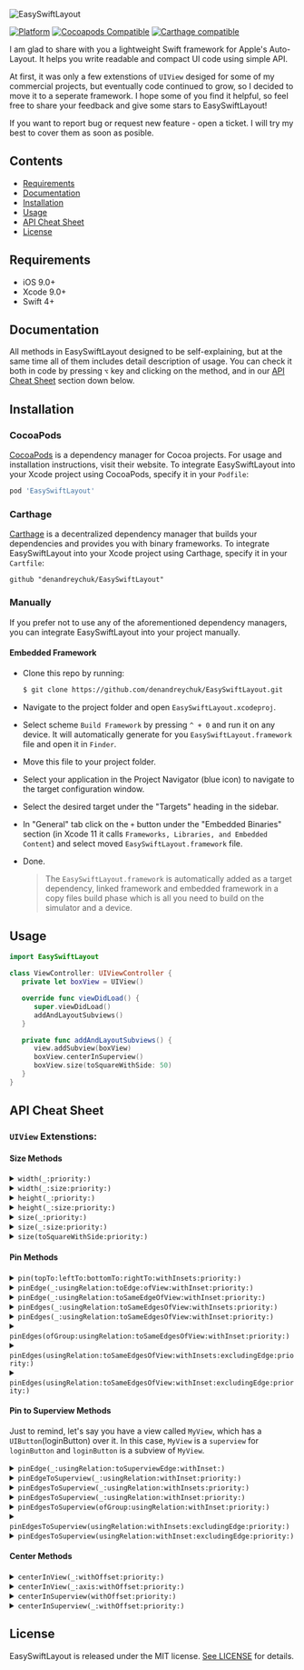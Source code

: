 


![EasySwiftLayout](https://github.com/denandreychuk/EasySwiftLayout/blob/master/Resources/Logo.png?raw=true)

[![Platform](https://img.shields.io/cocoapods/p/EasySwiftLayout.svg?color=yellow)](https://github.com/denandreychuk/EasySwiftLayout)
[![Cocoapods Compatible](https://img.shields.io/cocoapods/v/EasySwiftLayout.svg?color=yellow)](https://cocoapods.org/pods/EasySwiftLayout)
[![Carthage compatible](https://img.shields.io/badge/Carthage-compatible-4BC51D.svg?color=yellow)](https://github.com/Carthage/Carthage)

I am glad to share with you a lightweight Swift framework for Apple's Auto-Layout. It helps you write readable and compact UI code using simple API. 

At first, it was only a few extenstions of `UIView` desiged for some of my commercial projects, but eventually code continued to grow, so I decided to move it to a seperate framework. I hope some of you find it helpful, so feel free to share your feedback and give some stars to EasySwiftLayout!

If you want to report bug or request new feature - open a ticket. I will try my best to cover them as soon as posible.

## Contents

- [Requirements](#requirements)
- [Documentation](#documentation)
- [Installation](#installation)
- [Usage](#usage)
- [API Cheat Sheet](#api-cheat-sheet)
- [License](#license)

## Requirements

- iOS 9.0+
- Xcode 9.0+
- Swift 4+

## Documentation

All methods in EasySwiftLayout designed to be self-explaining, but at the same time all of them includes detail description of usage. You can check it both in code by pressing `⌥` key and clicking on the method, and in our [API Cheat Sheet](#api-cheat-sheet) section down below.

## Installation

### CocoaPods

[CocoaPods](https://cocoapods.org) is a dependency manager for Cocoa projects. For usage and installation instructions, visit their website. To integrate EasySwiftLayout into your Xcode project using CocoaPods, specify it in your `Podfile`:

```ruby
pod 'EasySwiftLayout'
```

### Carthage

[Carthage](https://github.com/Carthage/Carthage) is a decentralized dependency manager that builds your dependencies and provides you with binary frameworks. To integrate EasySwiftLayout into your Xcode project using Carthage, specify it in your `Cartfile`:

```ogdl
github "denandreychuk/EasySwiftLayout"
```

### Manually

If you prefer not to use any of the aforementioned dependency managers, you can integrate EasySwiftLayout into your project manually.

#### Embedded Framework

- Clone this repo by running:
  ```bash
  $ git clone https://github.com/denandreychuk/EasySwiftLayout.git
  ```
- Navigate to the project folder and open `EasySwiftLayout.xcodeproj`.
- Select scheme `Build Framework` by pressing `^ + 0` and run it on any device. It will automatically generate for you `EasySwiftLayout.framework` file and open it in `Finder`.
- Move this file to your project folder.
- Select your application in the Project Navigator (blue icon) to navigate to the target configuration window.
- Select the desired target under the "Targets" heading in the sidebar.
- In "General" tab click on the `+` button under the "Embedded Binaries" section (in Xcode 11 it calls `Frameworks, Libraries, and Embedded Content`) and select moved `EasySwiftLayout.framework` file.
- Done.

  > The `EasySwiftLayout.framework` is automatically added as a target dependency, linked framework and embedded framework in a copy files build phase which is all you need to build on the simulator and a device.

## Usage

```swift
import EasySwiftLayout

class ViewController: UIViewController {
   private let boxView = UIView()

   override func viewDidLoad() {
      super.viewDidLoad()
      addAndLayoutSubviews()
   }

   private func addAndLayoutSubviews() {
      view.addSubview(boxView)
      boxView.centerInSuperview()
      boxView.size(toSquareWithSide: 50)
   }
}
```

## API Cheat Sheet

### `UIView` Extenstions:

#### Size Methods

<details>
<summary><code>width(_:priority:)</code></summary>
  
##### Summary

Sets the width of the view to the given size with the priority of the constraint.

##### Declaration

```swift
func width(_ size: CGFloat, priority: UILayoutPriority = .required) -> Self
```

##### Discussion

- Constraints the width anchor using `NSLayoutConstraint`.

- To make Auto-Layout works properly, it automatically sets view's
property `translatesAutoresizingMaskIntoConstraints` to `false`

##### Precondition

Pass size greater than zero, otherwise this method will have no effect.

##### Parameters

Parameter  | Type | Description
---------- | ---- |------------
size | `CGFloat` | The size to set this view's width to.
priority | `UILayoutPriority` | The priority of the constraint.

##### Returns

`self`  with attribute  `@discardableResult`.

##### Declared In
[UIView + Size.swift](https://github.com/denandreychuk/EasySwiftLayout/blob/master/Source/UIView%20%2B%20Size.swift)

</details>

<details>
<summary><code>width(_:size:priority:)</code></summary>
  
##### Summary

Sets the width of the view using the specified type of relation to the given size with the priority of the constraint.

##### Declaration

```swift
func width(_ relation: NSLayoutRelation, to size: CGFloat, priority: UILayoutPriority = .required) -> Self
```

##### Discussion

- Constraints the width anchor using `NSLayoutConstraint`.

- To make Auto-Layout works properly, it automatically sets view's
property `translatesAutoresizingMaskIntoConstraints` to `false`

##### Precondition

Pass size greater than zero, otherwise this method will have no effect.

##### Parameters

Parameter  | Type | Description
---------- | ---- |------------
relation | `NSLayoutRelation` | The type of relationship for constraint.
size | `CGFloat` | The size to set this view's width to.
priority | `UILayoutPriority` | The priority of the constraint.

##### Returns

`self`  with attribute  `@discardableResult`.

##### Declared In
[UIView + Size.swift](https://github.com/denandreychuk/EasySwiftLayout/blob/master/Source/UIView%20%2B%20Size.swift)

</details>

<details>
<summary><code>height(_:priority:)</code></summary>
  
##### Summary

Sets the height of the view to the given size with the priority of the constraint.

##### Declaration

```swift
func height(_ size: CGFloat, priority: UILayoutPriority = .required) -> Self
```

##### Discussion

- Constraints the width anchor using `NSLayoutConstraint`.

- To make Auto-Layout works properly, it automatically sets view's
property `translatesAutoresizingMaskIntoConstraints` to `false`

##### Precondition

Pass size greater than zero, otherwise this method will have no effect.

##### Parameters

Parameter  | Type | Description
---------- | ---- |------------
size | `CGFloat` | The size to set this view's height to.
priority | `UILayoutPriority` | The priority of the constraint.

##### Returns

`self`  with attribute  `@discardableResult`.

##### Declared In
[UIView + Size.swift](https://github.com/denandreychuk/EasySwiftLayout/blob/master/Source/UIView%20%2B%20Size.swift)

</details>

<details>
<summary><code>height(_:size:priority:)</code></summary>
  
##### Summary

Sets the height of the view using the specified type of relation to the given size with the priority of the constraint.

##### Declaration

```swift
func height(_ relation: NSLayoutRelation, to size: CGFloat, priority: UILayoutPriority = .required) -> Self
```

##### Discussion

- Constraints the height anchor using `NSLayoutConstraint`.

- To make Auto-Layout works properly, it automatically sets view's
property `translatesAutoresizingMaskIntoConstraints` to `false`

##### Precondition

Pass size greater than zero, otherwise this method will have no effect.

##### Parameters

Parameter  | Type | Description
---------- | ---- |------------
relation | `NSLayoutRelation` | The type of relationship for constraint.
size | `CGFloat` | The size to set this view's height to.
priority | `UILayoutPriority` | The priority of the constraint.

##### Returns

`self`  with attribute  `@discardableResult`.

##### Declared In
[UIView + Size.swift](https://github.com/denandreychuk/EasySwiftLayout/blob/master/Source/UIView%20%2B%20Size.swift)

</details>

<details>
<summary><code>size(_:priority:)</code></summary>
  
##### Summary

Sets the dimensions of the view to the given size with the priority of the constraint.

##### Declaration

```swift
func size(_ size: CGSize, priority: UILayoutPriority) -> Self
```

##### Discussion

- Constraints the height and width anchors using `NSLayoutConstraint`

- To make Auto-Layout works properly, it automatically sets view's property `translatesAutoresizingMaskIntoConstraints` to `false`

##### Precondition

Pass size greater than zero, otherwise this method will have no effect.

##### Parameters

Parameter  | Type | Description
---------- | ---- |------------
size | `CGSize` | The size to set this view's dimensions to.
priority | `UILayoutPriority` | The priority of the constraint.

##### Returns

`self`  with attribute  `@discardableResult`.

##### Declared In
[UIView + Size.swift](https://github.com/denandreychuk/EasySwiftLayout/blob/master/Source/UIView%20%2B%20Size.swift)

</details>

</details>

<details>
<summary><code>size(_:size:priority:)</code></summary>
  
##### Summary

Sets the dimensions of the view using the specified type of relation to the given size with the priority of the constraint.

##### Declaration

```swift
func size(_ relation: NSLayoutRelation, to size: CGSize, priority: UILayoutPriority) -> Self
```

##### Discussion

- Constraints the height and width anchor using `NSLayoutConstraint`.

- To make Auto-Layout works properly, it automatically sets view's
property `translatesAutoresizingMaskIntoConstraints` to `false`

##### Precondition

Pass size greater than zero, otherwise this method will have no effect.

##### Parameters

Parameter  | Type | Description
---------- | ---- |------------
relation | `NSLayoutRelation` | The type of relationship for constraint.
size | `CGFloat` | The size to set this view's dimensions to.
priority | `UILayoutPriority` | The priority of the constraint.

##### Returns

`self`  with attribute  `@discardableResult`.

##### Declared In
[UIView + Size.swift](https://github.com/denandreychuk/EasySwiftLayout/blob/master/Source/UIView%20%2B%20Size.swift)

</details>

<details>
<summary><code>size(toSquareWithSide:priority:)</code></summary>
  
##### Summary

Sets the dimensions of the view to a square with the side using the specified type of relation to the given size with the priority of the constraint.

##### Declaration

```swift
func size(relation: NSLayoutRelation, toSquareWithSide side: CGFloat, priority: UILayoutPriority = .required) -> Self
```

##### Discussion

- Constraints width and height anchors using `NSLayoutConstraint` to match square size.

- To make Auto-Layout works properly, it automatically sets view's property `translatesAutoresizingMaskIntoConstraints` to `false`

##### Precondition

Pass side greater than zero, otherwise this method will have no effect.

##### Parameters

Parameter  | Type | Description
---------- | ---- |------------
relation | `NSLayoutRelation` | The type of relationship for constraint.
side | `CGFloat` | Square side to set this view's dimensions to.
priority | `UILayoutPriority` | The priority of the constraint.

##### Returns

`self`  with attribute  `@discardableResult`.

##### Declared In
[UIView + Size.swift](https://github.com/denandreychuk/EasySwiftLayout/blob/master/Source/UIView%20%2B%20Size.swift)

</details>

#### Pin Methods

<details>
<summary><code>pin(topTo:leftTo:bottomTo:rightTo:withInsets:priority:)</code></summary>
  
##### Summary

Pins the edges to the given NSLayoutAxisAnchors with the insets and priority of the constraints.

##### Declaration

```swift
func pin(topTo top: NSLayoutYAxisAnchor? = nil, leftTo left: NSLayoutXAxisAnchor? = nil, bottomTo bottom: NSLayoutYAxisAnchor? = nil, rightTo right: NSLayoutXAxisAnchor? = nil, withInsets insets: UIEdgeInsets = .zero, priority: UILayoutPriority = .required)
```

##### Discussion

- Compact version of default Swift layout. Allows you to pin edges to specific `NSLayoutAxisAnchor`.

- To make Auto-Layout works properly, it automatically sets view’s property  `translatesAutoresizingMaskIntoConstraints`  to  `false`

##### Precondition

You should pass at least one anchor, otherwise this method will have no effect.

##### Parameters

Parameter  | Type | Description
---------- | ---- |------------
top  | `NSLayoutYAxisAnchor` | The anchor to pin top to.
left  | `NSLayoutXAxisAnchor` | The anchor to pin left to.
bottom | `NSLayoutYAxisAnchor` | The anchor to pin bottom to.
right | `NSLayoutXAxisAnchor` | The anchor to pin right to.
insets | `UIEdgeInsets` | The insets between the edges.
priority | `UILayoutPriority` | The priority of the constraints.

##### Declared In

[UIView + Pin.swift](https://github.com/denandreychuk/EasySwiftLayout/blob/master/Source/UIView%20%2B%20Pin.swift)

</details>

<details>
<summary><code>pinEdge(_:usingRelation:toEdge:ofView:withInset:priority:)</code></summary>
  
##### Summary

Pins the edge of the view using the specified type of relation to the given edge of another view with the inset and priority of the constraint.

##### Declaration

```swift
func pinEdge(_ edge: ESLEdge, usingRelation relation: NSLayoutRelation = .equal, toEdge pinningEdge: ESLEdge, ofView anotherView: UIView, withInset inset: CGFloat = .zero, priority: UILayoutPriority = .required)
```

##### Discussion

- Consider, accordingly to [Apple's documentation](https://apple.co/2PFH9f2), you cannot pin edges with different axis, otherwise it will throw fatal error.

- To make Auto-Layout works properly, it automatically sets view’s property `translatesAutoresizingMaskIntoConstraints` to `false`

##### Precondition

- Another view must be in the same view hierarchy as this view.

- Pin edges with same axis or method will throw fatal error.

##### Parameters

Parameter  | Type | Description
---------- | ---- |------------
edge  | `ESLEdge` | The edge of this view to pin.
relation | `NSLayoutRelation` | The type of relationship for the constraint.
pinningEdge  | `ESLEdge` | The edge of another view to pin to.
anotherView | `NSLayoutYAxisAnchor` | Another view to pin to.
inset | `CGFloat` | The inset between the edge of this view and the edge of another view.
priority | `UILayoutPriority` | The priority of the constraint.

##### Declared In
[UIView + Pin.swift](https://github.com/denandreychuk/EasySwiftLayout/blob/master/Source/UIView%20%2B%20Pin.swift)

</details>

<details>
<summary><code>pinEdge(_:usingRelation:toSameEdgeOfView:withInset:priority:)</code></summary>
  
##### Summary

Pins the given edge of the view using the specified type of relation to the corresponding margin of another view with the inset and priority of the constraint.

##### Declaration

```swift
func pinEdge(_ edge: ESLEdge, usingRelation relation: NSLayoutRelation = .equal, toSameEdgeOfView anotherView: UIView, withInset inset: CGFloat = .zero, priority: UILayoutPriority = .required)
```

##### Discussion

To make Auto-Layout works properly, it automatically sets view’s property `translatesAutoresizingMaskIntoConstraints` to `false`

##### Precondition

Another view must be in the same view hierarchy as this view.

##### Parameters

Parameter  | Type | Description
---------- | ---- |------------
edge  | `ESLEdge` | The edge of this view to pin.
relation | `NSLayoutRelation` | The type of relationship for the constraint.
anotherView | `NSLayoutYAxisAnchor` | Another view to pin to.
inset | `CGFloat` | The inset beetween the edge of this view and the corresponding edge of another view.
priority | `UILayoutPriority` | The priority of the constraint.

##### Declared In
[UIView + Pin.swift](https://github.com/denandreychuk/EasySwiftLayout/blob/master/Source/UIView%20%2B%20Pin.swift)

</details>

<details>
<summary><code>pinEdges(_:usingRelation:toSameEdgesOfView:withInsets:priority:)</code></summary>
  
##### Summary

Pins the given edges of the view using the specified type of relation to the corresponding margins of another view with the insets and priority of the constraints.

##### Declaration

```swift
func pinEdges(_ edges: [ESLEdge] = ESLEdge.all, usingRelation relation: NSLayoutRelation = .equal, toSameEdgesOfView anotherView: UIView, withInsets insets: UIEdgeInsets = .zero, priority: UILayoutPriority = .required)
```

##### Discussion

- This method is intended to pin multiple edges, it is not recommended to use it for a single one. For these purposes, `pinEdge(_:usingRelation:toSameEdgeOfView:withInset:priority:)` would be a better approach.

- If you don’t need to customize the insets based on the edge, use `pinEdges(_:toSameEdgesOfView:withInset:relation:priority:)`.

- To make Auto-Layout works properly, it automatically sets view's property `translatesAutoresizingMaskIntoConstraints` to `false`

##### Precondition

Another view must be in the same view hierarchy as this view.

##### Parameters

Parameter  | Type | Description
---------- | ---- |------------
edges  | `[ESLEdge]` | The edges of this view to pin.
relation | `NSLayoutRelation` | The type of relationship for the constraints.
anotherView | `NSLayoutYAxisAnchor` | Another view to pin to.
insets | `UIEdgeInsets` | The insets beetween the edges of this view and corresponding edges of another view.
priority | `UILayoutPriority` | The priority of the constraint.

##### Declared In
[UIView + Pin.swift](https://github.com/denandreychuk/EasySwiftLayout/blob/master/Source/UIView%20%2B%20Pin.swift)

</details>

<details>
<summary><code>pinEdges(_:usingRelation:toSameEdgesOfView:withInset:priority:)</code></summary>
  
##### Summary

Pins the given edges of the view using the specified type of relation to the corresponding margins of another view with the equal insets and priority of the constraints.

##### Declaration

```swift
func pinEdges(_ edges: [ESLEdge] = ESLEdge.all, usingRelation relation: NSLayoutRelation = .equal, toSameEdgesOfView anotherView: UIView, withInset inset: CGFloat, priority: UILayoutPriority = .required)
```

##### Discussion

- This method is intended to pin multiple edges, it is not recommended to use it for a single one. For these purposes, `pinEdge(_:usingRelation:toSameEdgeOfView:withInset:priority:)` would be a better approach.

- If you don’t need to customize the insets based on the edge, use `pinEdges(_:toSameEdgesOfView:withInset:relation:priority:)`.

- To make Auto-Layout works properly, it automatically sets view's property `translatesAutoresizingMaskIntoConstraints` to `false`

##### Precondition

Another view must be in the same view hierarchy as this view.

##### Parameters

Parameter  | Type | Description
---------- | ---- |------------
edges  | `[ESLEdge]` | The edges of this view to pin.
relation | `NSLayoutRelation` | The type of relationship for the constraints.
anotherView | `NSLayoutYAxisAnchor` | Another view to pin to.
insets | `CGFloat` | The inset beetween the edges of this view and corresponding edges of another view.
priority | `UILayoutPriority` | The priority of the constraint.

##### Declared In
[UIView + Pin.swift](https://github.com/denandreychuk/EasySwiftLayout/blob/master/Source/UIView%20%2B%20Pin.swift)

</details>

<details>
<summary><code>pinEdges(ofGroup:usingRelation:toSameEdgesOfView:withInset:priority:)</code></summary>
  
##### Summary

Pins edges of the view of the given group using the specified type of relation to the corresponding margins of another view with the equal insets and priority of the constraints.

##### Declaration

```swift
func pinEdges(ofGroup edgeGroup: ESLEdgeGroup, usingRelation relation: NSLayoutRelation = .equal, toSameEdgesOfView anotherView: UIView, withInset inset: CGFloat, priority: UILayoutPriority = .required)
```

##### Discussion

To make Auto-Layout works properly, it automatically sets view's property `translatesAutoresizingMaskIntoConstraints` to `false`

##### Precondition

Another view must be in the same view hierarchy as this view.

##### Parameters

Parameter  | Type | Description
---------- | ---- |------------
edgeGroup  | `ESLEdgeGroup` | The group of edges of this view to pin to.
relation | `NSLayoutRelation` | The type of relationship for the constraints.
anotherView | `NSLayoutYAxisAnchor` | Another view to pin to.
insets | `CGFloat` | The inset beetween the edges of this view and corresponding edges of another view.
priority | `UILayoutPriority` | The priority of the constraint.

##### Declared In
[UIView + Pin.swift](https://github.com/denandreychuk/EasySwiftLayout/blob/master/Source/UIView%20%2B%20Pin.swift)

</details>

<details>
<summary><code>pinEdges(usingRelation:toSameEdgesOfView:withInsets:excludingEdge:priority:)</code></summary>
  
##### Summary

Pins the edges of the view using the specified type of relation to the corresponding margins of another view with the insets and priority of the constraints, excluding one edge

##### Declaration

```swift
func pinEdges(usingRelation relation: NSLayoutRelation = .equal, toSameEdgesOfView anotherView: UIView, withInsets insets: UIEdgeInsets = .zero, excludingEdge excludedEdge: ESLEdge, priority: UILayoutPriority = .required)
```

##### Discussion

- If you don’t need to customize the inset based on the edge, use `pinEdges(usingRelation:toSameEdgesOfView:withInset:excludingEdge:priority:)`.
- 
- To make Auto-Layout works properly, it automatically sets view's property `translatesAutoresizingMaskIntoConstraints` to `false`

##### Precondition

Another view must be in the same view hierarchy as this view.

##### Parameters

Parameter  | Type | Description
---------- | ---- |------------
relation | `NSLayoutRelation` | The type of relationship for the constraints.
anotherView | `NSLayoutYAxisAnchor` | Another view to pin to.
insets | `UIEdgeInsets` | The insets beetween the edges of this view and corresponding edges of another view.
excludedEdge | `ESLEdge` | The edge to be ingored and not pinned.
priority | `UILayoutPriority` | The priority of the constraint.

##### Declared In
[UIView + Pin.swift](https://github.com/denandreychuk/EasySwiftLayout/blob/master/Source/UIView%20%2B%20Pin.swift)

</details>

<details>
<summary><code>pinEdges(usingRelation:toSameEdgesOfView:withInset:excludingEdge:priority:)</code></summary>
  
##### Summary

Pins the edges of the view using the specified type of relation to the corresponding margins of another view with the equal inset and priority of the constraints, excluding one edge.

##### Declaration

```swift
func pinEdges(usingRelation relation: NSLayoutRelation = .equal, toSameEdgesOfView anotherView: UIView, withInset inset: CGFloat, excludingEdge excludedEdge: ESLEdge, priority: UILayoutPriority = .required)
```

##### Discussion

- If you don’t need to customize the inset based on the edge, use `pinEdges(usingRelation:toSameEdgesOfView:withInset:excludingEdge:priority:)`.
- 
- To make Auto-Layout works properly, it automatically sets view's property `translatesAutoresizingMaskIntoConstraints` to `false`

##### Precondition

Another view must be in the same view hierarchy as this view.

##### Parameters

Parameter  | Type | Description
---------- | ---- |------------
relation | `NSLayoutRelation` | The type of relationship for the constraints.
anotherView | `NSLayoutYAxisAnchor` | Another view to pin to.
inset | `CGFloat` | The inset beetween the edges of this view and corresponding edges of another view.
excludedEdge | `ESLEdge` | The edge to be ingored and not pinned.
priority | `UILayoutPriority` | The priority of the constraint.

##### Declared In
[UIView + Pin.swift](https://github.com/denandreychuk/EasySwiftLayout/blob/master/Source/UIView%20%2B%20Pin.swift)

</details>

#### Pin to Superview Methods

Just to remind, let's say you have a view called `MyView`, which has a `UIButton`(loginButton) over it. In this case, `MyView` is a `superview` for `loginButton` and `loginButton` is a subview of `MyView`.

<details>
<summary><code>pinEdge(_:usingRelation:toSuperviewEdge:withInset:)</code></summary>
  
##### Summary

Pins the edge of the view using the specified type of relation to the given edge of its superview with the inset and priority of the constraint.

##### Declaration

```swift
func pinEdge(_ edge: ESLEdge, usingRelation relation: NSLayoutRelation = .equal, toSuperviewEdge superviewEdge: ESLEdge, withInset inset: CGFloat = .zero, priority: UILayoutPriority = .required)
```

##### Discussion

- Consider, accordingly to [Apple's documentation](https://apple.co/2PFH9f2), you cannot pin edges with different axis, otherwise it will throw fatal error.

- Use this method only if you want to pin the edge of the view to the opposite margin of its superview, in other cases `pinEdgeToSuperview(_:usingRelation:withInset:priority:)` would be a better approach.

- To make Auto-Layout works properly, it automatically sets view's property `translatesAutoresizingMaskIntoConstraints` to `false`

##### Precondition

- The view should have the superview, otherwise method will have no effect.

- Pin edges with same axis or method will throw fatal error.

##### Parameters

Parameter  | Type | Description
---------- | ---- |------------
edge  | `ESLEdge` | The edge of this view to pin.
relation | `NSLayoutRelation` | The type of relationship for constraint.
superviewEdge | `ESLEdge` | The edge of its superview to pin to.
inset | `CGFloat` | The inset between the edge of this view and the edge of its superview.
priority | `UILayoutPriority` | The priority of the constraint.

##### Declared In
[UIView + Pin(Superview).swift](https://github.com/denandreychuk/EasySwiftLayout/blob/master/Source/UIView%20%2B%20Pin(Superview).swift)

</details>

<details>
<summary><code>pinEdgeToSuperview(_:usingRelation:withInset:priority:)</code></summary>
  
##### Summary

Pins the given edge of the view using the specified type of relation to the corresponding margin of its superview with the inset and priority of the constraint.

##### Declaration

```swift
func pinEdgeToSuperview(_ edge: ESLEdge, usingRelation relation: NSLayoutRelation = .equal, withInset inset: CGFloat = .zero, priority: UILayoutPriority = .required)
```

##### Discussion

To make Auto-Layout works properly, it automatically sets view's property `translatesAutoresizingMaskIntoConstraints` to `false`

##### Precondition

The view should have the superview, otherwise this method will have no effect.

##### Parameters

Parameter  | Type | Description
---------- | ---- |------------
edge  | `ESLEdge` | The edge of this view to pin.
relation | `NSLayoutRelation` | The type of relationship for constraint.
inset | `CGFloat` | The inset beetween the edge of this view and the corresponding edge of its superview.
priority | `UILayoutPriority` | The priority of the constraint.

##### Declared In
[UIView + Pin(Superview).swift](https://github.com/denandreychuk/EasySwiftLayout/blob/master/Source/UIView%20%2B%20Pin(Superview).swift)

</details>

<details>
<summary><code>pinEdgesToSuperview(_:usingRelation:withInsets:priority:)</code></summary>
  
##### Summary

Pins the given edges of the view using the specified type of relation to the corresponding margins of its superview with the insets and priority of the constraints.

##### Declaration

```swift
func pinEdgesToSuperview(_ edges: [ESLEdge] = ESLEdge.all, usingRelation relation: NSLayoutRelation = .equal, withInsets insets: UIEdgeInsets = .zero, priority: UILayoutPriority = .required)
```

##### Discussion

To make Auto-Layout works properly, it automatically sets view's property `translatesAutoresizingMaskIntoConstraints` to `false`

##### Precondition

The view should have the superview, otherwise this method will have no effect.

##### Parameters

Parameter  | Type | Description
---------- | ---- |------------
edges  | `[ESLEdge]` | The edges of this view to pin.
relation | `NSLayoutRelation` | The type of relationship for constraint.
insets | `UIEdgeInsets` | The insets beetween the edges of this view and the corresponding edges of its superview.
priority | `UILayoutPriority` | The priority of the constraint.

##### Declared In
[UIView + Pin(Superview).swift](https://github.com/denandreychuk/EasySwiftLayout/blob/master/Source/UIView%20%2B%20Pin(Superview).swift)

</details>

<details>
<summary><code>pinEdgesToSuperview(_:usingRelation:withInset:priority:)</code></summary>
  
##### Summary

Pins the given edges of the view using the specified type of relation to the corresponding margins of its superview with the equal insets and priority of the constraints.

##### Declaration

```swift
func pinEdgesToSuperview(_ edges: [ESLEdge] = ESLEdge.all, usingRelation relation: NSLayoutRelation = .equal, withInset inset: CGFloat, priority: UILayoutPriority = .required)
```

##### Discussion

To make Auto-Layout works properly, it automatically sets view's property `translatesAutoresizingMaskIntoConstraints` to `false`

##### Precondition

The view should have the superview, otherwise this method will have no effect.

##### Parameters

Parameter  | Type | Description
---------- | ---- |------------
edges  | `[ESLEdge]` | The edges of this view to pin.
relation | `NSLayoutRelation` | The type of relationship for constraint.
inset | `CGFloat` | The inset beetween the edges of this view and the orresponding edges of its superview.
priority | `UILayoutPriority` | The priority of the constraint.

##### Declared In
[UIView + Pin(Superview).swift](https://github.com/denandreychuk/EasySwiftLayout/blob/master/Source/UIView%20%2B%20Pin(Superview).swift)

</details>

<details>
<summary><code>pinEdgesToSuperview(ofGroup:usingRelation:withInset:priority:)</code></summary>
  
##### Summary

Pins edges of the view of the given group using the specified type of relation to the corresponding margins of its superview with the equal insets and priority of the constraints.

##### Declaration

```swift
func pinEdgesToSuperview(ofGroup group: ESLEdgeGroup, usingRelation relation: NSLayoutRelation = .equal, withInset inset: CGFloat = .zero, priority: UILayoutPriority = .required)
```

##### Discussion

To make Auto-Layout works properly, it automatically sets view's property `translatesAutoresizingMaskIntoConstraints` to `false`

##### Precondition

The view should have the superview, otherwise this method will have no effect.

##### Parameters

Parameter  | Type | Description
---------- | ---- |------------
group | `ESLEdgeGroup` | The group of edges of this view to pin to.
relation | `NSLayoutRelation` | The type of relationship for constraint.
inset | `CGFloat` | The inset beetween the edges of this view and the orresponding edges of its superview.
priority | `UILayoutPriority` | The priority of the constraint.

##### Declared In
[UIView + Pin(Superview).swift](https://github.com/denandreychuk/EasySwiftLayout/blob/master/Source/UIView%20%2B%20Pin(Superview).swift)

</details>

<details>
<summary><code>pinEdgesToSuperview(usingRelation:withInsets:excludingEdge:priority:)</code></summary>
  
##### Summary

Pins the edges of the view using the specified type of relation to the corresponding margins of its superview with the insets and priority of the constraints, excluding one edge.

##### Declaration

```swift
func pinEdgesToSuperview(usingRelation relation: NSLayoutRelation = .equal, withInsets insets: UIEdgeInsets = .zero, excludingEdge excludedEdge: ESLEdge, priority: UILayoutPriority = .required)
```

##### Discussion

To make Auto-Layout works properly, it automatically sets view's property `translatesAutoresizingMaskIntoConstraints` to `false`

##### Precondition

The view should have the superview, otherwise this method will have no effect.

##### Parameters

Parameter  | Type | Description
---------- | ---- |------------
relation | `NSLayoutRelation` | The type of relationship for constraint.
insets | `UIEdgeInsets` | The insets beetween the edges of this view and the orresponding edges of its superview.
excludedEdge | `ESLEdge` | The edge to be ingored and not pinned.
priority | `UILayoutPriority` | The priority of the constraint.

##### Declared In
[UIView + Pin(Superview).swift](https://github.com/denandreychuk/EasySwiftLayout/blob/master/Source/UIView%20%2B%20Pin(Superview).swift)

</details>

<details>
<summary><code>pinEdgesToSuperview(usingRelation:withInset:excludingEdge:priority:)</code></summary>
  
##### Summary

Pins the edges of the view using the specified type of relation to the corresponding margins of its superview with the equal inset and priority of the constraints, excluding one edge.

##### Declaration

```swift
func pinEdgesToSuperview(usingRelation relation: NSLayoutRelation = .equal, withInset inset: CGFloat, excludingEdge excludedEdge: ESLEdge, priority: UILayoutPriority = .required)
```

##### Discussion

To make Auto-Layout works properly, it automatically sets view's property `translatesAutoresizingMaskIntoConstraints` to `false`

##### Precondition

The view should have the superview, otherwise this method will have no effect.

##### Parameters

Parameter  | Type | Description
---------- | ---- |------------
relation | `NSLayoutRelation` | The type of relationship for constraint.
inset | `CGFloat` | The inset beetween the edges of this view and the orresponding edges of its superview.
excludedEdge | `ESLEdge` | The edge to be ingored and not pinned.
priority | `UILayoutPriority` | The priority of the constraint.

##### Declared In
[UIView + Pin(Superview).swift](https://github.com/denandreychuk/EasySwiftLayout/blob/master/Source/UIView%20%2B%20Pin(Superview).swift)

</details>

#### Center Methods

<details>
<summary><code>centerInView(_:withOffset:priority:)</code></summary>
  
##### Summary

Centers the view in another view with the offset and priority of the constraint.

##### Declaration

```swift
func centerInView(_ anotherView: UIView, withOffset offset: ESLOffset = .zero, priority: UILayoutPriority = .required)
```

##### Discussion

To make Auto-Layout works properly, it automatically sets view's property `translatesAutoresizingMaskIntoConstraints` to `false`

##### Precondition

Another view must be in the same view hierarchy as this view.

##### Parameters

Parameter  | Type | Description
---------- | ---- |------------
anotherView | `UIView` | Another view to center in.
offset | `ESLOffset` | Axis offset.
priority | `UILayoutPriority` | The priority of the constraint.

##### Declared In
[UIView + Center.swift](https://github.com/denandreychuk/EasySwiftLayout/blob/master/Source/UIView%20%2B%20Center.swift)

</details>

<details>
<summary><code>centerInView(_:axis:withOffset:priority:)</code></summary>
  
##### Summary

Centers the axis of this view in another view with the offset and priority of the constraint.

##### Declaration

```swift
func centerInView(_ anotherView: UIView, axis: ESLAxis, withOffset offset: CGFloat = .zero, priority: UILayoutPriority = .required)
```

##### Discussion

To make Auto-Layout works properly, it automatically sets view's property `translatesAutoresizingMaskIntoConstraints` to `false`

##### Precondition

Another view must be in the same view hierarchy as this view.

##### Parameters

Parameter  | Type | Description
---------- | ---- |------------
anotherView | `UIView` | View to center in.
axis | `ESLAxis` | Axis to center
offset | `ESLOffset` | Axis offset.
priority | `UILayoutPriority` | The priority of the constraint.

##### Declared In
[UIView + Center.swift](https://github.com/denandreychuk/EasySwiftLayout/blob/master/Source/UIView%20%2B%20Center.swift)

</details>

<details>
<summary><code>centerInSuperview(withOffset:priority:)</code></summary>
  
##### Summary

Centers the view in its superview view with the offset and priority of the constraint.

##### Declaration

```swift
func centerInSuperview(withOffset offset: ESLOffset = .zero, priority: UILayoutPriority = .required)
```

##### Discussion

To make Auto-Layout works properly, it automatically sets view's property `translatesAutoresizingMaskIntoConstraints` to `false`

##### Precondition

The view should have the superview, otherwise this method will have no effect.

##### Parameters

Parameter  | Type | Description
---------- | ---- |------------
offset | `ESLOffset` | Axis offset.
priority | `UILayoutPriority` | The priority of the constraint.

##### Declared In
[UIView + Center.swift](https://github.com/denandreychuk/EasySwiftLayout/blob/master/Source/UIView%20%2B%20Center.swift)

</details>

<details>
<summary><code>centerInSuperview(_:withOffset:priority:)</code></summary>
  
##### Summary

Centers the axis of this view in its superview with the offset and priority of the constraint.

##### Declaration

```swift
func centerInSuperview(_ axis: ESLAxis, withOffset offset: CGFloat = .zero, priority: UILayoutPriority = .required)
```

##### Discussion

To make Auto-Layout works properly, it automatically sets view's property `translatesAutoresizingMaskIntoConstraints` to `false`

##### Precondition

The view should have the superview, otherwise this method will have no effect.

##### Parameters

Parameter  | Type | Description
---------- | ---- |------------
axis | `ESLAxis` | Axis to center.
offset | `CGFloat | Axis offset.
priority | `UILayoutPriority` | The priority of the constraint.

##### Declared In
[UIView + Center.swift](https://github.com/denandreychuk/EasySwiftLayout/blob/master/Source/UIView%20%2B%20Center.swift)

</details>

## License

EasySwiftLayout is released under the MIT license. [See LICENSE](https://github.com/denandreychuk/EasySwiftLayout/blob/master/LICENSE) for details.
